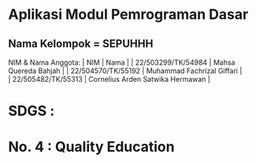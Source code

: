 # Aplikasi Modul Pemrograman Dasar

## Nama Kelompok = SEPUHHH

NIM & Nama Anggota:
| NIM                    | Nama                                  |
| 22/503299/TK/54984     | Mahsa Quereda Bahjah                  | 
| 22/504570/TK/55192     | Muhammad Fachrizal Giffari            |   
| 22/505482/TK/55313     | Cornelius Arden Satwika Hermawan      |   



# SDGS :
# No. 4 : Quality Education
